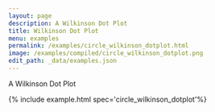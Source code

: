 ```yaml
---
layout: page
description: A Wilkinson Dot Plot
title: Wilkinson Dot Plot
menu: examples
permalink: /examples/circle_wilkinson_dotplot.html
image: /examples/compiled/circle_wilkinson_dotplot.png
edit_path: _data/examples.json
---
```


A Wilkinson Dot Plot

{% include example.html spec='circle_wilkinson_dotplot'%}
